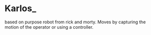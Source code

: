 # Karlos_
based on purpose robot from rick and morty. Moves by capturing the motion of the operator or using a controller.